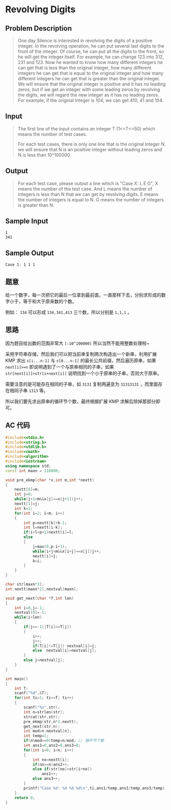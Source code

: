 # Revolving Digits

## **Problem Description**

> One day Silence is interested in revolving the digits of a positive integer. In the revolving operation, he can put several last digits to the front of the integer. Of course, he can put all the digits to the front, so he will get the integer itself. For example, he can change 123 into 312, 231 and 123. Now he wanted to know how many different integers he can get that is less than the original integer, how many different integers he can get that is equal to the original integer and how many different integers he can get that is greater than the original integer. We will ensure that the original integer is positive and it has no leading zeros, but if we get an integer with some leading zeros by revolving the digits, we will regard the new integer as it has no leading zeros. For example, if the original integer is 104, we can get 410, 41 and 104.



## **Input**

> The first line of the input contains an integer T (1<=T<=50) which means the number of test cases. 
>
> For each test cases, there is only one line that is the original integer N. we will ensure that N is an positive integer without leading zeros and N is less than 10^100000.



## **Output**

> For each test case, please output a line which is "Case X: L E G", X means the number of the test case. And L means the number of integers is less than N that we can get by revolving digits. E means the number of integers is equal to N. G means the number of integers is greater than N.



## **Sample Input**

    1
    341



## **Sample Output**

    Case 1: 1 1 1



## **题意**

给一个数字，每一次把它的最后一位拿到最前面，一直那样下去，分别求形成的数字小于，等于和大于原来数的个数。

例如： `134` 可以形成 `134,341,413` 三个数，所以分别是 `1,1,1` 。



## **思路**

因为题目给出数的范围非常大 `[:10^100000]` 所以当然不能用整数处理啦~

采用字符串存储，然后我们可以把当前串复制两次构造出一个新串，利用扩展 KMP 求出 `s[i...n-1]` 与 `s[0...n-1]` 的最长公共前缀，然后遍历原串，如果 `next[i]>=n` 即说明遇到了一个与原串相同的子串，如果 `str[next[i]]>str[i+next[i]]` 说明找到一个小于原串的子串，否则大于原串。

需要注意的是可能存在相同的子串，如 `3131` 复制两遍变为 `31313131` ，而里面存在相同子串 `1313` 等。

所以我们要先求出原串的循环节个数，最终根据扩展 KMP 求解后除掉那部分即可。



## **AC 代码**

```cpp
#include<stdio.h>
#include<string.h>
#include<stdlib.h>
#include<cmath>
#include<algorithm>
#include<iostream>
using namespace std;
const int maxn = 110000;

void pre_ekmp(char *x,int m,int *nextt)
{
    nextt[0]=m;
    int j=0;
    while(j+1<m&&x[j]==x[j+1])j++;
    nextt[1]=j;
    int k=1;
    for(int i=2; i<m; i++)
    {
        int p=nextt[k]+k-1;
        int l=nextt[i-k];
        if(i+l<p+1)nextt[i]=l;
        else
        {
            j=max(0,p-i+1);
            while(i+j<m&&x[i+j]==x[j])j++;
            nextt[i]=j;
            k=i;
        }
    }
}

char str[maxn*2];
int nextt[maxn*2],nextval[maxn];

void get_next(char *T,int len)
{
    int i=0,j=-1;
    nextval[0]=-1;
    while(i<len)
    {
        if(j==-1||T[i]==T[j])
        {
            i++;
            j++;
            if(T[i]!=T[j]) nextval[i]=j;
            else  nextval[i]=nextval[j];
        }
        else j=nextval[j];
    }
}

int main()
{
    int T;
    scanf("%d",&T);
    for(int ti=1; ti<=T; ti++)
    {
        scanf("%s",str);
        int n=strlen(str);
        strcat(str,str);
        pre_ekmp(str,n*2,nextt);
        get_next(str,n);
        int mod=n-nextval[n];
        int temp=1;
        if(n%mod==0)temp=n/mod; // 循环节个数
        int ans1=0,ans2=0,ans3=0;
        for(int i=0; i<n; i++)
        {
            int no=nextt[i];
            if(no>=n)ans2++;
            else if(str[no]>str[i+no])
                ans1++;
            else ans3++;
        }
        printf("Case %d: %d %d %d\n",ti,ans1/temp,ans2/temp,ans3/temp);
    }
    return 0;
}
```

